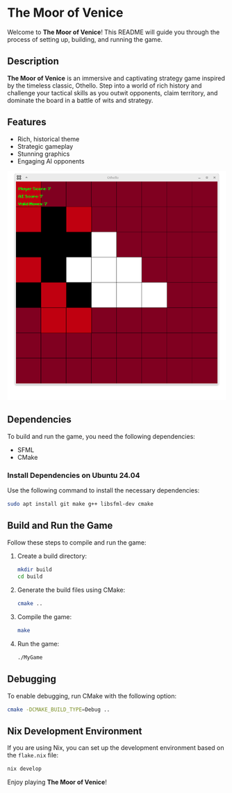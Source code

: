# The Moor of Venice

Welcome to **The Moor of Venice**! This README will guide you through the process of setting up, building, and running the game.
## Description

**The Moor of Venice** is an immersive and captivating strategy game inspired by the timeless classic, Othello. Step into a world of rich history and challenge your tactical skills as you outwit opponents, claim territory, and dominate the board in a battle of wits and strategy.

## Features

- Rich, historical theme
- Strategic gameplay
- Stunning graphics
- Engaging AI opponents

![Screenshot of The Moor of Venice](screenshot.png)

## Dependencies

To build and run the game, you need the following dependencies:

- SFML
- CMake

### Install Dependencies on Ubuntu 24.04

Use the following command to install the necessary dependencies:

```bash
sudo apt install git make g++ libsfml-dev cmake
```

## Build and Run the Game

Follow these steps to compile and run the game:

1. Create a build directory:
    ```bash
    mkdir build
    cd build
    ```

2. Generate the build files using CMake:
    ```bash
    cmake ..
    ```

3. Compile the game:
    ```bash
    make
    ```

4. Run the game:
    ```bash
    ./MyGame
    ```

## Debugging

To enable debugging, run CMake with the following option:

```bash
cmake -DCMAKE_BUILD_TYPE=Debug ..
```

## Nix Development Environment

If you are using Nix, you can set up the development environment based on the `flake.nix` file:

```bash
nix develop
```

Enjoy playing **The Moor of Venice**!


